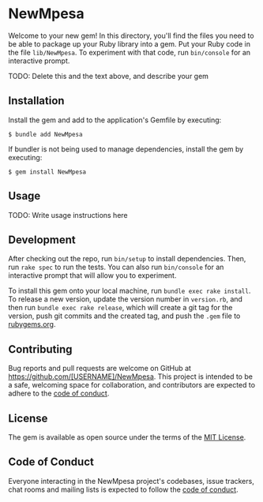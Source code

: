 # NewMpesa

Welcome to your new gem! In this directory, you'll find the files you need to be able to package up your Ruby library into a gem. Put your Ruby code in the file `lib/NewMpesa`. To experiment with that code, run `bin/console` for an interactive prompt.

TODO: Delete this and the text above, and describe your gem

## Installation

Install the gem and add to the application's Gemfile by executing:

    $ bundle add NewMpesa

If bundler is not being used to manage dependencies, install the gem by executing:

    $ gem install NewMpesa

## Usage

TODO: Write usage instructions here

## Development

After checking out the repo, run `bin/setup` to install dependencies. Then, run `rake spec` to run the tests. You can also run `bin/console` for an interactive prompt that will allow you to experiment.

To install this gem onto your local machine, run `bundle exec rake install`. To release a new version, update the version number in `version.rb`, and then run `bundle exec rake release`, which will create a git tag for the version, push git commits and the created tag, and push the `.gem` file to [rubygems.org](https://rubygems.org).

## Contributing

Bug reports and pull requests are welcome on GitHub at https://github.com/[USERNAME]/NewMpesa. This project is intended to be a safe, welcoming space for collaboration, and contributors are expected to adhere to the [code of conduct](https://github.com/[USERNAME]/NewMpesa/blob/main/CODE_OF_CONDUCT.md).

## License

The gem is available as open source under the terms of the [MIT License](https://opensource.org/licenses/MIT).

## Code of Conduct

Everyone interacting in the NewMpesa project's codebases, issue trackers, chat rooms and mailing lists is expected to follow the [code of conduct](https://github.com/[USERNAME]/NewMpesa/blob/main/CODE_OF_CONDUCT.md).
